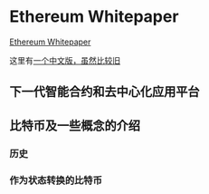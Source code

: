 # Ethereum Whitepaper

[Ethereum Whitepaper](https://ethereum.org/en/whitepaper/)

这里有[一个中文版，虽然比较旧](https://github.com/ethereum/wiki/wiki/%5B%E4%B8%AD%E6%96%87%5D-%E4%BB%A5%E5%A4%AA%E5%9D%8A%E7%99%BD%E7%9A%AE%E4%B9%A6)


## 下一代智能合约和去中心化应用平台



## 比特币及一些概念的介绍


### 历史


### 作为状态转换的比特币





